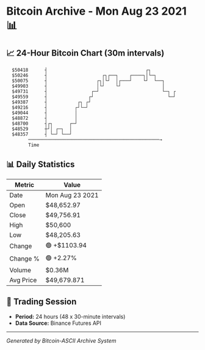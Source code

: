 # Bitcoin Archive - Mon Aug 23 2021 📊

## 📈 24-Hour Bitcoin Chart (30m intervals)

```
  $50418      ┤                                    ┌┐          
  $50246      ┤                    ┌┐┌──┐    ┌────┐│└─┐        
  $50075      ┤                  ┌┐│└┘  │┌───┘    └┘  └──┐     
  $49903      ┤                  │└┘    └┘               │     
  $49731      ┤                ┌─┘                       └─┐ ┌ 
  $49559      ┤               ┌┘                           └─┘ 
  $49387      ┤           ┌┐ ┌┘                                
  $49216      ┤          ┌┘└─┘                                 
  $49044      ┤          │                                     
  $48872      ┤          │                                     
  $48700      ┤┌┐      ┌─┘                                     
  $48529      ┼┘│ ┌─┐  │                                       
  $48357      ┤ └─┘ └──┘                                       
        ────────────────────────────────────────────────→
        Time
```

## 📊 Daily Statistics

| Metric | Value |
|--------|-------|
| Date | Mon Aug 23 2021 |
| Open | $48,652.97 |
| Close | $49,756.91 |
| High | $50,600 |
| Low | $48,205.63 |
| Change | 🟢 +$1103.94 |
| Change % | 🟢 +2.27% |
| Volume | $0.36M |
| Avg Price | $49,679.871 |

## 📅 Trading Session

- **Period:** 24 hours (48 x 30-minute intervals)
- **Data Source:** Binance Futures API

---
*Generated by Bitcoin-ASCII Archive System*
